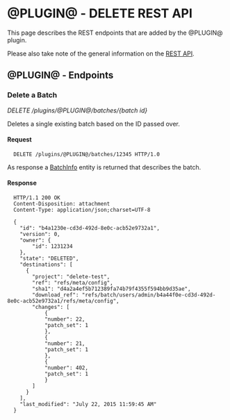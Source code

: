 @PLUGIN@ - DELETE REST API
==============================

This page describes the REST endpoints that are added by the @PLUGIN@ plugin.

Please also take note of the general information on the
[REST API](../../../Documentation/rest-api.html).

<a name="endpoints"></a>@PLUGIN@ - Endpoints
-----------------------------------

### Delete a Batch
_DELETE /plugins/@PLUGIN@/batches/\{batch id\}_

Deletes a single existing batch based on the ID passed over.

#### Request

```
  DELETE /plugins/@PLUGIN@/batches/12345 HTTP/1.0
```

As response a [BatchInfo](api-json-entities.md#batchinfo) entity is returned
that describes the batch.

#### Response

```
  HTTP/1.1 200 OK
  Content-Disposition: attachment
  Content-Type: application/json;charset=UTF-8

  {
    "id": "b4a1230e-cd3d-492d-8e0c-acb52e9732a1",
    "version": 0,
    "owner": {
        "id": 1231234
    },
    "state": "DELETED",
    "destinations": [
      {
        "project": "delete-test",
        "ref": "refs/meta/config",
        "sha1": "d4a2a4ef5b712389fa74b79f4355f594bb9d35ae",
        "download_ref": "refs/batch/users/admin/b4a44f0e-cd3d-492d-8e0c-acb52e9732a1/refs/meta/config",
        "changes": [
            {
            "number": 22,
            "patch_set": 1
            },
            {
            "number": 21,
            "patch_set": 1
            },
            {
            "number": 402,
            "patch_set": 1
            }
        ]
      }
    ],
    "last_modified": "July 22, 2015 11:59:45 AM"
  }
```